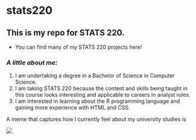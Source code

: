 # stats220

## **This is my repo for STATS 220.**
* You can find many of my STATS 220 projects here!
### *A little about me:*
1. I am undertaking a degree in a Bachelor of Science in Computer Science.
2. I am taking STATS 220 because the content and skills being taught in this course looks interesting and applicable to careers in analyst roles.
3. I am interested in learning about the R programming language and gaining more experience with HTML and CSS.

A meme that captures how I currently feel about my university studies is

![](https://media1.tenor.com/m/a6tWtYbsQxAAAAAC/man-crying-stan-twt.gif)
